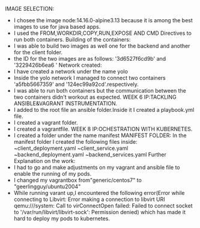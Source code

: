 IMAGE SELECTION:
* I chosee the image node:14.16.0-alpine3.13 because it is among the best images to use for java based apps.
* I used the FROM,WORKDIR,COPY,RUN,EXPOSE AND CMD Directives to run both containers.
Building of the containers:
* I was able to build two images as well one for the backend and another for the client folder.
* the ID for the two images are as follows: '3d6527f6cd9b' and '3229426b6ea6 '
Network created:
* I have created a network under the name yolo 
* Inside the yolo network I managed to connect two containers 'a5fbb5667359' and '124ec99a92cd'.respectively.
* I was able to run both containers but the communication between the two containers didn't workout as expected.
WEEK 6 IP:TACKLING ANSIBLE&VAGRANT INSTRUMENTATION.
* I added to the root file an ansible folder.Inside it I created a playbook.yml file.
* I created a vagrant folder.
* I created a vagrantfile.
WEEK 8 IP:OCHESTRATION WITH KUBERNETES.
* I created a folder under the name manifest
MANIFEST FOLDER:
In the manifest folder I created the following files inside:
 ~client_deployment.yaml
 ~client_service.yaml
 ~backend_deployment.yaml
 ~backend_services.yaml
Further Explanation on the work:
* I had to go and make adjustments on my vagrant and ansible file to enable the running of my pods.
* I changed  my vagrantbox from"generic/centos7" to "geerlingguy/ubuntu2004"
* While running varant up,I encountered the following error(Error while connecting to Libvirt: Error making a connection to libvirt URI qemu:///system:
Call to virConnectOpen failed: Failed to connect socket to '/var/run/libvirt/libvirt-sock': Permission denied) which has made it hard to deploy my pods to kubernetes.






